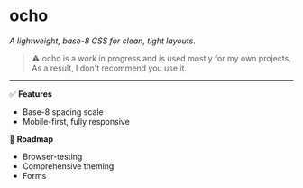 # ocho  
*A lightweight, base-8 CSS for clean, tight layouts.*

> ⚠️ ocho is a work in progress and is used mostly for my own projects. As a result, I don't recommend you use it.
---

✅ **Features**
- Base-8 spacing scale
- Mobile-first, fully responsive

🚧 **Roadmap**
- Browser-testing
- Comprehensive theming
- Forms
